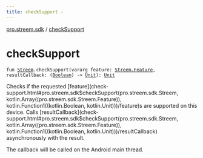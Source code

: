 ```yaml
---
title: checkSupport - 
---
```


[pro.streem.sdk](index.html) / [checkSupport](./check-support.html)

# checkSupport

`fun `[`Streem`](-streem/index.html)`.checkSupport(vararg feature: `[`Streem.Feature`](-streem/-feature/index.html)`, resultCallback: (`[`Boolean`](https://kotlinlang.org/api/latest/jvm/stdlib/kotlin/-boolean/index.html)`) -> `[`Unit`](https://kotlinlang.org/api/latest/jvm/stdlib/kotlin/-unit/index.html)`): `[`Unit`](https://kotlinlang.org/api/latest/jvm/stdlib/kotlin/-unit/index.html)

Checks if the requested [feature](check-support.html#pro.streem.sdk$checkSupport(pro.streem.sdk.Streem, kotlin.Array((pro.streem.sdk.Streem.Feature)), kotlin.Function1((kotlin.Boolean, kotlin.Unit)))/feature)s are supported on this device. Calls [resultCallback](check-support.html#pro.streem.sdk$checkSupport(pro.streem.sdk.Streem, kotlin.Array((pro.streem.sdk.Streem.Feature)), kotlin.Function1((kotlin.Boolean, kotlin.Unit)))/resultCallback)
asynchronously with the result.

The callback will be called on the Android main thread.

